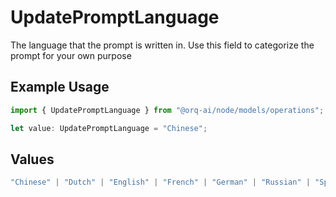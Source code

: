 # UpdatePromptLanguage

The language that the prompt is written in. Use this field to categorize the prompt for your own purpose

## Example Usage

```typescript
import { UpdatePromptLanguage } from "@orq-ai/node/models/operations";

let value: UpdatePromptLanguage = "Chinese";
```

## Values

```typescript
"Chinese" | "Dutch" | "English" | "French" | "German" | "Russian" | "Spanish"
```